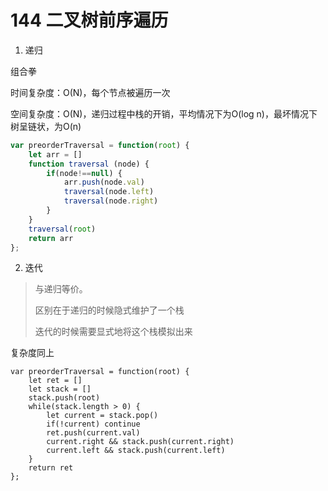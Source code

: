 # 144 二叉树前序遍历



1. 递归

组合拳

时间复杂度：O(N)，每个节点被遍历一次

空间复杂度：O(N)，递归过程中栈的开销，平均情况下为O(log n)，最坏情况下树呈链状，为O(n)

```js
var preorderTraversal = function(root) {
    let arr = []
    function traversal (node) {
        if(node!==null) {
            arr.push(node.val)
            traversal(node.left)
            traversal(node.right)
        }
    }
    traversal(root)
    return arr
};
```



2. 迭代

> 与递归等价。
>
> 区别在于递归的时候隐式维护了一个栈
>
> 迭代的时候需要显式地将这个栈模拟出来

复杂度同上

```
var preorderTraversal = function(root) {
    let ret = []
    let stack = []
    stack.push(root)
    while(stack.length > 0) {
        let current = stack.pop()
        if(!current) continue
        ret.push(current.val)
        current.right && stack.push(current.right)
        current.left && stack.push(current.left)
    }
    return ret
};
```

